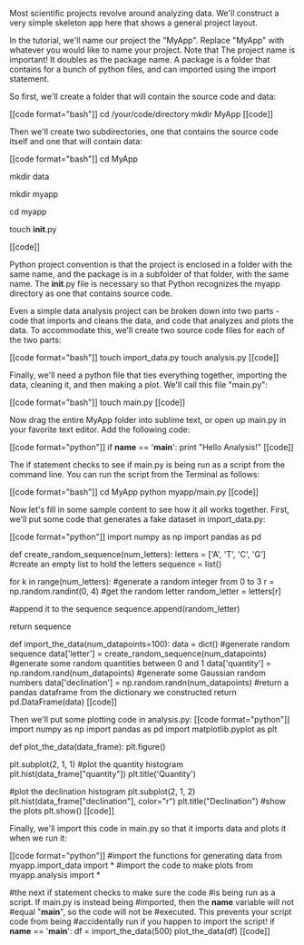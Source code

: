 Most scientific projects revolve around analyzing data. We'll construct a very simple skeleton app here that shows a general project layout.

In the tutorial, we'll name our project the "MyApp". Replace "MyApp" with whatever you would like to name your project. Note that The project name is important! It doubles as the package name. A package is a folder that contains for a bunch of python files, and can imported using the import statement.

So first, we'll create a folder that will contain the source code and data:

[[code format="bash"]]
cd /your/code/directory
mkdir MyApp
[[code]]

Then we'll create two subdirectories, one that contains the source code itself and one that will contain data:

[[code format="bash"]]
cd MyApp

mkdir data

mkdir myapp

cd myapp

touch __init__.py

[[code]]

Python project convention is that the project is enclosed in a folder with the same name, and the package is in a subfolder of that folder, with the same name. The __init__.py file is necessary so that Python recognizes the myapp directory as one that contains source code.

Even a simple data analysis project can be broken down into two parts - code that imports and cleans the data, and code that analyzes and plots the data. To accommodate this, we'll create two source code files for each of the two parts:

[[code format="bash"]]
touch import_data.py
touch analysis.py
[[code]]

Finally, we'll need a python file that ties everything together, importing the data, cleaning it, and then making a plot. We'll call this file "main.py":

[[code format="bash"]]
touch main.py
[[code]]

Now drag the entire MyApp folder into sublime text, or open up main.py in your favorite text editor. Add the following code:

[[code format="python"]]
if __name__ == '__main__':
    print "Hello Analysis!"
[[code]]

The if statement checks to see if main.py is being run as a script from the command line. You can run the script from the Terminal as follows:

[[code format="bash"]]
cd MyApp
python myapp/main.py
[[code]]

Now let's fill in some sample content to see how it all works together. First, we'll put some code that generates a fake dataset in import_data.py:

[[code format="python"]]
import numpy as np
import pandas as pd

def create_random_sequence(num_letters):
 letters = ['A', 'T', 'C', 'G']
 #create an empty list to hold the letters
 sequence = list()

 for k in range(num_letters):
 #generate a random integer from 0 to 3
 r = np.random.randint(0, 4)
 #get the random letter
 random_letter = letters[r]

 #append it to the sequence
 sequence.append(random_letter)

 return sequence

def import_the_data(num_datapoints=100):
 data = dict()
 #generate random sequence
 data['letter'] = create_random_sequence(num_datapoints)
 #generate some random quantities between 0 and 1
 data['quantity'] = np.random.rand(num_datapoints)
 #generate some Gaussian random numbers
 data['declination'] = np.random.randn(num_datapoints)
 #return a pandas dataframe from the dictionary we constructed
 return pd.DataFrame(data)
[[code]]

Then we'll put some plotting code in analysis.py:
[[code format="python"]]
import numpy as np
import pandas as pd
import matplotlib.pyplot as plt

def plot_the_data(data_frame):
 plt.figure()

 plt.subplot(2, 1, 1)
 #plot the quantity histogram
 plt.hist(data_frame["quantity"])
 plt.title('Quantity')

 #plot the declination histogram
 plt.subplot(2, 1, 2)
 plt.hist(data_frame["declination"], color="r")
 plt.title("Declination")
 #show the plots
 plt.show()
[[code]]

Finally, we'll import this code in main.py so that it imports data and plots it when we run it:

[[code format="python"]]
#import the functions for generating data
from myapp.import_data import *
#import the code to make plots
from myapp.analysis import *

#the next if statement checks to make sure the code
#is being run as a script. If main.py is instead being
#imported, then the __name__ variable will not
#equal "__main__", so the code will not be
#executed. This prevents your script code from being
#accidentally run if you happen to import the script!
if __name__ == '__main__':
 df = import_the_data(500)
 plot_the_data(df)
[[code]]
